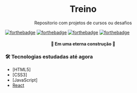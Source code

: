 <h1 align="center">Treino</h1>
<p align="center">Repositorio com projetos de cursos ou desafios</p>

[![forthebadge](https://forthebadge.com/images/badges/built-by-developers.svg)](https://forthebadge.com)
[![forthebadge](https://forthebadge.com/images/badges/check-it-out.svg)](https://forthebadge.com)
[![forthebadge](https://forthebadge.com/images/badges/powered-by-coffee.svg)](https://forthebadge.com)
[![forthebadge](https://forthebadge.com/images/badges/works-on-my-machine.svg)](https://forthebadge.com)

<h4 align="center"> 
	🚧    Em uma eterna construção    🚧
</h4>

### 🛠 Tecnologias estudadas até agora

- [HTML5]
- [CSS3]
- [JavaScript]
- [React](https://pt-br.reactjs.org/)
